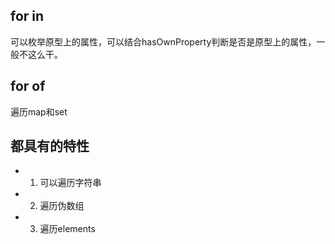 

## for in

可以枚举原型上的属性，可以结合hasOwnProperty判断是否是原型上的属性，一般不这么干。


## for of

遍历map和set


## 都具有的特性

- 1. 可以遍历字符串
- 2. 遍历伪数组
- 3. 遍历elements 
